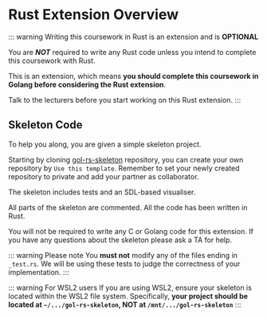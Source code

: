 # Rust Extension Overview

::: warning Writing this coursework in Rust is an extension and is **OPTIONAL**

You are ***NOT*** required to write any Rust code unless you intend to complete this coursework with Rust.

This is an extension, which means **you should complete this coursework in Golang before considering the Rust extension**.

Talk to the lecturers before you start working on this Rust extension.
:::

## Skeleton Code

To help you along, you are given a simple skeleton project.

Starting by cloning [gol-rs-skeleton](https://github.com/UoB-CSA/gol-rs-skeleton) repository, you can create your own repository by `Use this template`. Remember to set your newly created repository to private and add your partner as collaborator.

The skeleton includes tests and an SDL-based visualiser.

All parts of the skeleton are commented. All the code has been written in Rust.

You will not be required to write any C or Golang code for this extension. If you have any questions about the skeleton please ask a TA for help.

::: warning Please note
You **must not** modify any of the files ending in `_test.rs`. We will be using these tests to judge the correctness of your implementation.
:::

::: warning For WSL2 users
If you are using WSL2, ensure your skeleton is located within the WSL2 file system. Specifically, **your project should be located at `~/.../gol-rs-skeleton`, NOT at `/mnt/.../gol-rs-skeleton`**
:::
